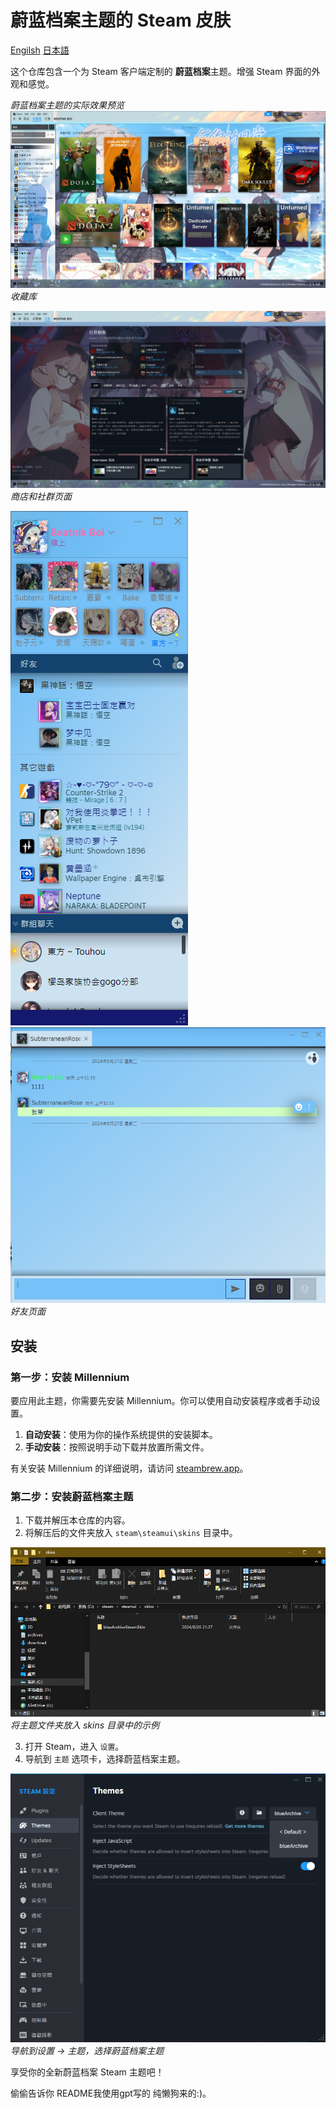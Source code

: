 # 蔚蓝档案主题的 Steam 皮肤

[Engilsh](https://github.com/EugeneXXXie/blueArchiveSteamSkin/blob/main/README.md)    [日本語](https://github.com/EugeneXXXie/blueArchiveSteamSkin/blob/main/README_jp.md)

这个仓库包含一个为 Steam 客户端定制的 **蔚蓝档案**主题。增强 Steam 界面的外观和感觉。

*蔚蓝档案主题的实际效果预览*  
![Preview Image 1](https://raw.githubusercontent.com/EugeneXXXie/blueArchiveSteamSkin/main/imgs/sample1.png)
*收藏库*

![Preview Image 2](https://raw.githubusercontent.com/EugeneXXXie/blueArchiveSteamSkin/main/imgs/sample2.png)  
*商店和社群页面*

![Preview Image 3](https://raw.githubusercontent.com/EugeneXXXie/blueArchiveSteamSkin/main/imgs/sample5.png) ![Preview Image 4](https://raw.githubusercontent.com/EugeneXXXie/blueArchiveSteamSkin/main/imgs/sample6.png)  
*好友页面*  
## 安装

### 第一步：安装 Millennium

要应用此主题，你需要先安装 Millennium。你可以使用自动安装程序或者手动设置。

1. **自动安装**：使用为你的操作系统提供的安装脚本。
2. **手动安装**：按照说明手动下载并放置所需文件。

有关安装 Millennium 的详细说明，请访问 [steambrew.app](https://steambrew.app/)。

### 第二步：安装蔚蓝档案主题

1. 下载并解压本仓库的内容。
2. 将解压后的文件夹放入 `steam\steamui\skins` 目录中。

![安装图片](https://raw.githubusercontent.com/EugeneXXXie/blueArchiveSteamSkin/main/imgs/sample3.png)  
*将主题文件夹放入 skins 目录中的示例*

3. 打开 Steam，进入 `设置`。
4. 导航到 `主题` 选项卡，选择蔚蓝档案主题。

![设置图片](https://raw.githubusercontent.com/EugeneXXXie/blueArchiveSteamSkin/main/imgs/sample4.png)  
*导航到设置 -> 主题，选择蔚蓝档案主题*

享受你的全新蔚蓝档案 Steam 主题吧！

偷偷告诉你 README我使用gpt写的 纯懒狗来的:)。